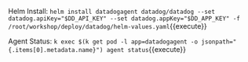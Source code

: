 Helm Install:
`helm install datadogagent datadog/datadog --set datadog.apiKey="$DD_API_KEY" --set datadog.appKey="$DD_APP_KEY" -f /root/workshop/deploy/datadog/helm-values.yaml`{{execute}}

Agent Status:
`k exec $(k get pod -l app=datadogagent -o jsonpath="{.items[0].metadata.name}") agent status`{{execute}}


